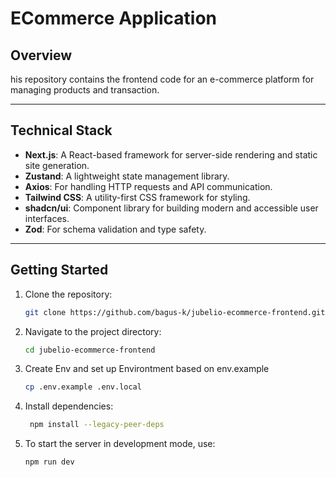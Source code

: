 # ECommerce Application

## Overview

his repository contains the frontend code for an e-commerce platform for managing products and transaction.

---

## Technical Stack

- **Next.js**: A React-based framework for server-side rendering and static site generation.
- **Zustand**: A lightweight state management library.
- **Axios**: For handling HTTP requests and API communication.
- **Tailwind CSS**: A utility-first CSS framework for styling.
- **shadcn/ui**: Component library for building modern and accessible user interfaces.
- **Zod**: For schema validation and type safety.

---

## Getting Started

1. Clone the repository:
   ```bash
   git clone https://github.com/bagus-k/jubelio-ecommerce-frontend.git
   ```
2. Navigate to the project directory:
   ```bash
   cd jubelio-ecommerce-frontend
   ```
3. Create Env and set up Environtment based on env.example
   ```bash
   cp .env.example .env.local
   ```
4. Install dependencies:
   ```bash
    npm install --legacy-peer-deps
   ```
5. To start the server in development mode, use:
   ```bash
   npm run dev
   ```
